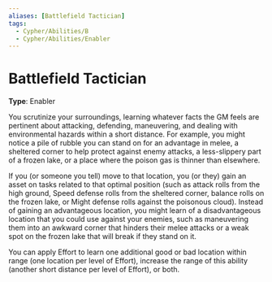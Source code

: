 ```yaml
---
aliases: [Battlefield Tactician]
tags:
  - Cypher/Abilities/B
  - Cypher/Abilities/Enabler
---
```


# Battlefield Tactician

**Type**: Enabler

You scrutinize your surroundings, learning whatever facts the GM feels are pertinent about attacking, defending, maneuvering, and dealing with environmental hazards within a short distance. For example, you might notice a pile of rubble you can stand on for an advantage in melee, a sheltered corner to help protect against enemy attacks, a less-slippery part of a frozen lake, or a place where the poison gas is thinner than elsewhere.

If you (or someone you tell) move to that location, you (or they) gain an asset on tasks related to that optimal position (such as attack rolls from the high ground, Speed defense rolls from the sheltered corner, balance rolls on the frozen lake, or Might defense rolls against the poisonous cloud). Instead of gaining an advantageous location, you might learn of a disadvantageous location that you could use against your enemies, such as maneuvering them into an awkward corner that hinders their melee attacks or a weak spot on the frozen lake that will break if they stand on it.

You can apply Effort to learn one additional good or bad location within range (one location per level of Effort), increase the range of this ability (another short distance per level of Effort), or both.
